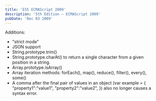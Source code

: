 ```yaml
---
title: 'ES5 ECMAScript 2009'
description: '5th Edition – ECMAScript 2009'
pubDate: 'Dec 03 2009'
---
```


Additions:
- "strict mode"
- JSON support
- String.prototype.trim()
- String.prototype.charAt() to return a single character from a given position in a string.
- Array.prototype.isArray()
- Array iteration methods: forEach(), map(), reduce(), filter(), every(), some()
- A comma after the final pair of values in an object (var example = { "property1":"value1", "property2":"value2", }) also no longer causes a syntax error.
